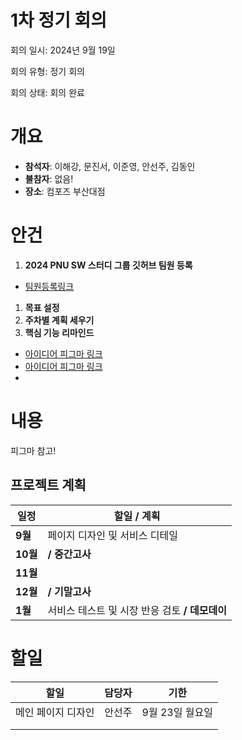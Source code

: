 # 1차 정기 회의

회의 일시: 2024년 9월 19일

회의 유형: 정기 회의

회의 상태: 회의 완료

# 개요

- **참석자**: 이해강, 문진서, 이준영, 안선주, 김동인
- **불참자**: 없음!
- **장소**: 컴포즈 부산대점

# 안건

1. **2024 PNU SW 스터디 그룹 깃허브 팀원 등록** 
- [팀원등록링크](https://github.com/2024-PNU-SW-StudyGroup/StarterTemplate)
1. **목표 설정**
2. **주차별 계획 세우기**
3. **핵심 기능 리마인드**
  - [아이디어 피그마 링크](https://www.figma.com/board/VF0RB1mV2PwWJTiHm36el3/%EC%95%84%EC%9D%B4%EB%94%94%EC%96%B4%ED%86%A4-FigJam-(2%ED%8C%80)?node-id=0-1&t=yrM5yvAubmuedhsd-1)
  - [아이디어 피그마 링크](https://www.figma.com/design/xHuOTnKj6p9VqN8X3ptMiZ/NAMU---GREEN?node-id=0-1&node-type=canvas&t=xZIkG3eFmyd6ZeP2-0)
  - 
# 내용

피그마 참고!

## 프로젝트 계획

| **일정** | **할일 / 계획** |
| --- | --- |
| **9월** | 페이지 디자인 및 서비스 디테일 |
| **10월** | **/ 중간고사**  |
| **11월** |  |
| **12월** | **/ 기말고사** |
| **1월** | 서비스 테스트 및 시장 반응 검토 **/ 데모데이**  |

# 할일

| 할일 | **담당자** | **기한** |
| --- | --- | --- |
| 메인 페이지 디자인 | 안선주 | 9월 23일 월요일 |
|  |  |  |
|  |  |  |
